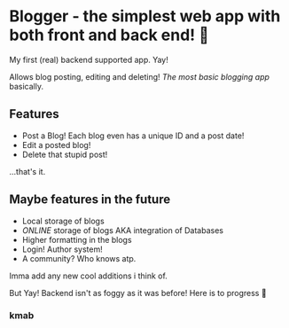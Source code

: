 # Blogger - the simplest web app with both front and back end! 🥳

My first (real) backend supported app. Yay!

Allows blog posting, editing and deleting! *The most basic blogging app* basically.

## Features

- Post a Blog! Each blog even has a unique ID and a post date!
- Edit a posted blog!
- Delete that stupid post!

...that's it.

## Maybe features in the future

- Local storage of blogs
- *ONLINE* storage of blogs AKA integration of Databases
- Higher formatting in the blogs
- Login! Author system!
- A community? Who knows atp.

Imma add any new cool additions i think of.

But Yay! Backend isn't as foggy as it was before! Here is to progress 🥂

### kmab

